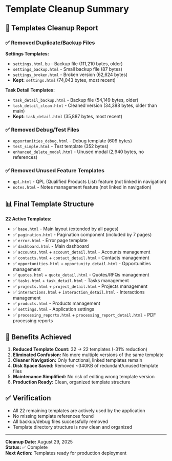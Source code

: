# Template Cleanup Summary

## 🧹 Templates Cleanup Report

### ✅ **Removed Duplicate/Backup Files**

**Settings Templates:**
- `settings.html.bu` - Backup file (111,210 bytes, older)
- `settings_backup.html` - Small backup file (87 bytes) 
- `settings_broken.html` - Broken version (62,624 bytes)
- **Kept:** `settings.html` (74,043 bytes, most recent)

**Task Detail Templates:**
- `task_detail_backup.html` - Backup file (54,149 bytes, older)
- `task_detail_clean.html` - Cleaned version (34,388 bytes, older than main)
- **Kept:** `task_detail.html` (35,887 bytes, most recent)

### ✅ **Removed Debug/Test Files**

- `opportunities_debug.html` - Debug template (609 bytes)
- `test_simple.html` - Test template (352 bytes)
- `enhanced_delete_modal.html` - Unused modal (2,940 bytes, no references)

### ✅ **Removed Unused Feature Templates**

- `qpl.html` - QPL (Qualified Products List) feature (not linked in navigation)
- `notes.html` - Notes management feature (not linked in navigation)

## 📊 **Final Template Structure**

**22 Active Templates:**
- ✅ `base.html` - Main layout (extended by all pages)
- ✅ `pagination.html` - Pagination component (included by 7 pages)
- ✅ `error.html` - Error page template
- ✅ `dashboard.html` - Main dashboard
- ✅ `accounts.html` + `account_detail.html` - Accounts management
- ✅ `contacts.html` + `contact_detail.html` - Contacts management  
- ✅ `opportunities.html` + `opportunity_detail.html` - Opportunities management
- ✅ `quotes.html` + `quote_detail.html` - Quotes/RFQs management
- ✅ `tasks.html` + `task_detail.html` - Tasks management
- ✅ `projects.html` + `project_detail.html` - Projects management
- ✅ `interactions.html` + `interaction_detail.html` - Interactions management
- ✅ `products.html` - Products management
- ✅ `settings.html` - Application settings
- ✅ `processing_reports.html` + `processing_report_detail.html` - PDF processing reports

## 🎯 **Benefits Achieved**

1. **Reduced Template Count:** 32 → 22 templates (-31% reduction)
2. **Eliminated Confusion:** No more multiple versions of the same template
3. **Cleaner Navigation:** Only functional, linked templates remain
4. **Disk Space Saved:** Removed ~340KB of redundant/unused template files
5. **Maintenance Simplified:** No risk of editing wrong template version
6. **Production Ready:** Clean, organized template structure

## ✅ **Verification**

- All 22 remaining templates are actively used by the application
- No missing template references found
- All backup/debug files successfully removed
- Template directory structure is now clean and organized

---
**Cleanup Date:** August 29, 2025  
**Status:** ✅ Complete  
**Next Action:** Templates ready for production deployment
